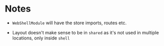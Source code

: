 # Notes

* `WebShellModule` will have the store imports, routes etc.

* Layout doesn't make sense to be in `shared` as it's not used in multiple locations, only inside `shell`
